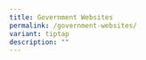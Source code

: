 ```yaml
---
title: Government Websites
permalink: /government-websites/
variant: tiptap
description: ""
---
```

